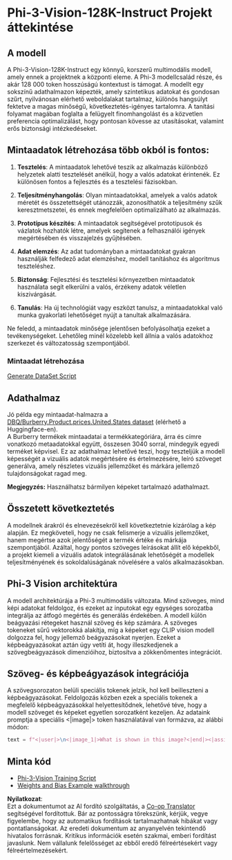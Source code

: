 <!--
CO_OP_TRANSLATOR_METADATA:
{
  "original_hash": "e0a07fd2a30fe2af30b1373df207a5bf",
  "translation_date": "2025-05-09T21:49:51+00:00",
  "source_file": "md/03.FineTuning/FineTuning_Phi-3-visionWandB.md",
  "language_code": "hu"
}
-->
# Phi-3-Vision-128K-Instruct Projekt áttekintése

## A modell

A Phi-3-Vision-128K-Instruct egy könnyű, korszerű multimodális modell, amely ennek a projektnek a központi eleme. A Phi-3 modellcsalád része, és akár 128 000 token hosszúságú kontextust is támogat. A modellt egy sokszínű adathalmazon képezték, amely szintetikus adatokat és gondosan szűrt, nyilvánosan elérhető weboldalakat tartalmaz, különös hangsúlyt fektetve a magas minőségű, következtetés-igényes tartalomra. A tanítási folyamat magában foglalta a felügyelt finomhangolást és a közvetlen preferencia optimalizálást, hogy pontosan kövesse az utasításokat, valamint erős biztonsági intézkedéseket.

## Mintaadatok létrehozása több okból is fontos:

1. **Tesztelés**: A mintaadatok lehetővé teszik az alkalmazás különböző helyzetek alatti tesztelését anélkül, hogy a valós adatokat érintenék. Ez különösen fontos a fejlesztés és a tesztelési fázisokban.

2. **Teljesítményhangolás**: Olyan mintaadatokkal, amelyek a valós adatok méretét és összetettségét utánozzák, azonosíthatók a teljesítmény szűk keresztmetszetei, és ennek megfelelően optimalizálható az alkalmazás.

3. **Prototípus készítés**: A mintaadatok segítségével prototípusok és vázlatok hozhatók létre, amelyek segítenek a felhasználói igények megértésében és visszajelzés gyűjtésében.

4. **Adat elemzés**: Az adat tudományban a mintaadatokat gyakran használják felfedező adat elemzéshez, modell tanításhoz és algoritmus teszteléshez.

5. **Biztonság**: Fejlesztési és tesztelési környezetben mintaadatok használata segít elkerülni a valós, érzékeny adatok véletlen kiszivárgását.

6. **Tanulás**: Ha új technológiát vagy eszközt tanulsz, a mintaadatokkal való munka gyakorlati lehetőséget nyújt a tanultak alkalmazására.

Ne feledd, a mintaadatok minősége jelentősen befolyásolhatja ezeket a tevékenységeket. Lehetőleg minél közelebb kell állnia a valós adatokhoz szerkezet és változatosság szempontjából.

### Mintaadat létrehozása
[Generate DataSet Script](./CreatingSampleData.md)

## Adathalmaz

Jó példa egy mintaadat-halmazra a [DBQ/Burberry.Product.prices.United.States dataset](https://huggingface.co/datasets/DBQ/Burberry.Product.prices.United.States) (elérhető a Huggingface-en).  
A Burberry termékek mintaadatai a termékkategóriára, árra és címre vonatkozó metaadatokkal együtt, összesen 3040 sorral, mindegyik egyedi terméket képvisel. Ez az adathalmaz lehetővé teszi, hogy teszteljük a modell képességét a vizuális adatok megértésére és értelmezésére, leíró szöveget generálva, amely részletes vizuális jellemzőket és márkára jellemző tulajdonságokat ragad meg.

**Megjegyzés:** Használhatsz bármilyen képeket tartalmazó adathalmazt.

## Összetett következtetés

A modellnek árakról és elnevezésekről kell következtetnie kizárólag a kép alapján. Ez megköveteli, hogy ne csak felismerje a vizuális jellemzőket, hanem megértse azok jelentőségét a termék értéke és márkája szempontjából. Azáltal, hogy pontos szöveges leírásokat állít elő képekből, a projekt kiemeli a vizuális adatok integrálásának lehetőségét a modellek teljesítményének és sokoldalúságának növelésére a valós alkalmazásokban.

## Phi-3 Vision architektúra

A modell architektúrája a Phi-3 multimodális változata. Mind szöveges, mind képi adatokat feldolgoz, és ezeket az inputokat egy egységes sorozatba integrálja az átfogó megértés és generálás érdekében. A modell külön beágyazási rétegeket használ szöveg és kép számára. A szöveges tokeneket sűrű vektorokká alakítja, míg a képeket egy CLIP vision modell dolgozza fel, hogy jellemző beágyazásokat nyerjen. Ezeket a képbeágyazásokat aztán úgy vetíti át, hogy illeszkedjenek a szövegbeágyazások dimenzióihoz, biztosítva a zökkenőmentes integrációt.

## Szöveg- és képbeágyazások integrációja

A szövegsorozaton belüli speciális tokenek jelzik, hol kell beilleszteni a képbeágyazásokat. Feldolgozás közben ezek a speciális tokenek a megfelelő képbeágyazásokkal helyettesítődnek, lehetővé téve, hogy a modell szöveget és képeket egyetlen sorozatként kezeljen. Az adataink promptja a speciális <|image|> token használatával van formázva, az alábbi módon:

```python
text = f"<|user|>\n<|image_1|>What is shown in this image?<|end|><|assistant|>\nProduct: {row['title']}, Category: {row['category3_code']}, Full Price: {row['full_price']}<|end|>"
```

## Minta kód
- [Phi-3-Vision Training Script](../../../../code/03.Finetuning/Phi-3-vision-Trainingscript.py)
- [Weights and Bias Example walkthrough](https://wandb.ai/byyoung3/mlnews3/reports/How-to-fine-tune-Phi-3-vision-on-a-custom-dataset--Vmlldzo4MTEzMTg3)

**Nyilatkozat**:  
Ezt a dokumentumot az AI fordító szolgáltatás, a [Co-op Translator](https://github.com/Azure/co-op-translator) segítségével fordítottuk. Bár az pontosságra törekszünk, kérjük, vegye figyelembe, hogy az automatikus fordítások tartalmazhatnak hibákat vagy pontatlanságokat. Az eredeti dokumentum az anyanyelvén tekintendő hivatalos forrásnak. Kritikus információk esetén szakmai, emberi fordítást javaslunk. Nem vállalunk felelősséget az ebből eredő félreértésekért vagy félreértelmezésekért.